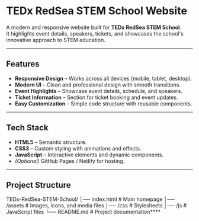 # TEDx RedSea STEM School Website

A modern and responsive website built for **TEDx RedSea STEM School**.  
It highlights event details, speakers, tickets, and showcases the school's innovative approach to STEM education.

---

##  Features
- **Responsive Design** – Works across all devices (mobile, tablet, desktop).
- **Modern UI** – Clean and professional design with smooth transitions.
- **Event Highlights** – Showcase event details, schedule, and speakers.
- **Ticket Information** – Section for ticket booking and event updates.
- **Easy Customization** – Simple code structure with reusable components.

---

##  Tech Stack
- **HTML5** – Semantic structure.
- **CSS3** – Custom styling with animations and effects.
- **JavaScript** – Interactive elements and dynamic components.
- *(Optional)* GitHub Pages / Netlify for hosting.

---

##  Project Structure
TEDx-RedSea-STEM-School/
│── index.html # Main homepage
│── /assets # Images, icons, and media files
│── /css # Stylesheets
│── /js # JavaScript files
└── README.md # Project documentation****
